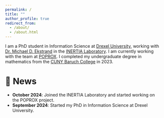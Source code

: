 ```yaml
---
permalink: /
title: ""
author_profile: true
redirect_from: 
  - /about/
  - /about.html
---
```



I am a PhD student in Information Science at [Drexel University](https://drexel.edu), working with [Dr. Michael D. Ekstrand](https://md.ekstrandom.net) in the [INERTIA Laboratory](https://inertial.science). I am currently working with the team at [POPROX](https://poprox.ai). I completed my undergraduate degree in mathematics from the [CUNY Baruch College](https://www.baruch.cuny.edu) in 2023.

📰 News
======
* **October 2024**: Joined the INERTIA Laboratory and started working on the POPROX project.
* **September 2024**: Started my PhD in Information Science at Drexel University.

